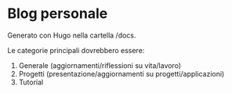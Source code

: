 # Blog personale

Generato con Hugo nella cartella /docs. 

Le categorie principali dovrebbero essere:

1. Generale (aggiornamenti/riflessioni su vita/lavoro)
2. Progetti (presentazione/aggiornamenti su progetti/applicazioni)
3. Tutorial